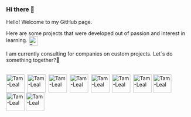 ### Hi there 👋

Hello! 
Welcome to my GitHub page.

Here are some projects that were developed out of passion and interest in learning. <a href="https://www.linkedin.com/in/tamerleal/" target="_blank" rel="noopener noreferrer"> <img align="center" alt="Tam-Leal" height="25" width="25" href="https://www.w3schools.com/" src="https://cdn.jsdelivr.net/gh/devicons/devicon/icons/linkedin/linkedin-original.svg" > </a>

I am currently consulting for companies on custom projects. 
Let´s do something together?🚀


<div style="display: inline_block"><br>
<img align="center" alt="Tam-Leal" height="50" width="50" src="https://cdn.jsdelivr.net/gh/devicons/devicon/icons/python/python-original.svg">&nbsp
<img align="center" alt="Tam-Leal" height="50" width="50" src="https://cdn.jsdelivr.net/gh/devicons/devicon/icons/r/r-original.svg">&nbsp
<img align="center" alt="Tam-Leal" height="50" width="50" src="https://cdn.jsdelivr.net/gh/devicons/devicon/icons/pandas/pandas-original-wordmark.svg">&nbsp
<img align="center" alt="Tam-Leal" height="50" width="50" src="https://cdn.jsdelivr.net/gh/devicons/devicon/icons/minitab/minitab-original.svg">&nbsp
<img align="center" alt="Tam-Leal" height="50" width="50" src="https://cdn.jsdelivr.net/gh/devicons/devicon/icons/firebase/firebase-plain-wordmark.svg">&nbsp
<img align="center" alt="Tam-Leal" height="50" width="50" src="https://cdn.jsdelivr.net/gh/devicons/devicon/icons/flask/flask-original-wordmark.svg">&nbsp
<img align="center" alt="Tam-Leal" height="50" width="50" src="https://cdn.jsdelivr.net/gh/devicons/devicon/icons/microsoftsqlserver/microsoftsqlserver-plain-wordmark.svg">
<img align="center" alt="Tam-Leal" height="50" width="50"  src="https://cdn.jsdelivr.net/gh/devicons/devicon/icons/docker/docker-original-wordmark.svg">   
<img align="center" alt="Tam-Leal" height="50" width="50"  src="https://cdn.jsdelivr.net/gh/devicons/devicon/icons/amazonwebservices/amazonwebservices-original-wordmark.svg">   
<img align="center" alt="Tam-Leal" height="50" width="50"  src="https://cdn.jsdelivr.net/gh/devicons/devicon/icons/heroku/heroku-original-wordmark.svg" >
            
</div>
          
